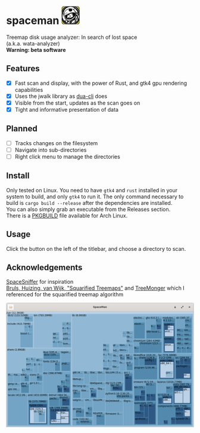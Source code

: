 # spaceman <img src="spaceman.png" width="48"/>
Treemap disk usage analyzer: In search of lost space   
(a.k.a. wata-analyzer)  
**Warning: beta software**
## Features
- [X] Fast scan and display, with the power of Rust, and gtk4 gpu rendering capabilities
- [X] Uses the jwalk library as [dua-cli](https://github.com/Byron/dua-cli/) does
- [x] Visible from the start, updates as the scan goes on
- [X] Tight and informative presentation of data
## Planned
- [ ] Tracks changes on the filesystem
- [ ] Navigate into sub-directories
- [ ] Right click menu to manage the directories
## Install
Only tested on Linux. You need to have `gtk4` and `rust` installed in your system to build, and only `gtk4` to run it. The only command necessary to build is `cargo build --release` after the dependencies are installed.  
You can also simply grab an executable from the Releases section.  
There is a [PKGBUILD](./PKGBUILD) file available for Arch Linux.
## Usage
Click the button on the left of the titlebar, and choose a directory to scan.
## Acknowledgements
[SpaceSniffer](http://www.uderzo.it/main_products/space_sniffer/) for inspiration  
[Bruls, Huizing, van Wijk, "Squarified Treemaps"](https://www.win.tue.nl/~vanwijk/stm.pdf) and [TreeMonger](https://github.com/alanbernstein/treemonger) which I referenced for the squarified treemap algorithm

![Screenshot](screenshot.png?raw=true)
